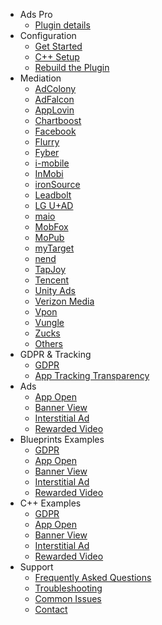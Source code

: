 - Ads Pro
  - [Plugin details](/)
- Configuration
  - [Get Started](/getstarted)
  - [C++ Setup](/cppsetup)
  - [Rebuild the Plugin](/buildplugin)
- Mediation
  - [AdColony](/adcolony)
  - [AdFalcon](/adfalcon)
  - [AppLovin](/applovin)
  - [Chartboost](/chartboost)
  - [Facebook](/facebook)
  - [Flurry](/flurry)
  - [Fyber](/fyber)
  - [i-mobile](/imobile)
  - [InMobi](/inmobi)
  - [ironSource](/ironsource)
  - [Leadbolt](/leadbolt)
  - [LG U+AD](/lguad)
  - [maio](/maio)
  - [MobFox](/mobfox)
  - [MoPub](/mopub)
  - [myTarget](/mytarget)
  - [nend](/nend)
  - [TapJoy](/tapjoy)
  - [Tencent](/tencent)
  - [Unity Ads](/unityads)
  - [Verizon Media](/verizonmedia)
  - [Vpon](/vpon)
  - [Vungle](/vungle)
  - [Zucks](/zucks)
  - [Others](/others)
- GDPR & Tracking
  - [GDPR](/gdpr)
  - [App Tracking Transparency](/apptrackingtransparency)
- Ads
  - [App Open](/appopen)
  - [Banner View](/bannerview)
  - [Interstitial Ad](/interstitialad)
  - [Rewarded Video](/rewardedvideo)
- Blueprints Examples
  - [GDPR](/blueprintgdpr)
  - [App Open](/blueprintappopen)
  - [Banner View](/blueprintbannerview)
  - [Interstitial Ad](/blueprintinterstitialad)
  - [Rewarded Video](/blueprintrewardedvideo)
- C++ Examples
  - [GDPR](/cppgdpr)
  - [App Open](/cppappopen)
  - [Banner View](/cppbannerview)
  - [Interstitial Ad](/cppinterstitialad)
  - [Rewarded Video](/cpprewardedvideo)
- Support
  - [Frequently Asked Questions](/frequentlyaskedquestions)
  - [Troubleshooting](/troubleshooting)
  - [Common Issues](/commonissues)
  - [Contact](/contact)
